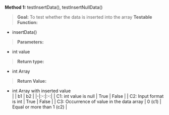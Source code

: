 
__Method 1:__ testInsertData(), testInsertNullData()
> __Goal:__ To test whether the data is inserted into the array
> __Testable Function:__
  - insertData()
> __Parameters:__
  - int value
> __Return type:__
  - int Array
> __Return Value:__
  - int Array with inserted value  
|  | b1 | b2 |
|-|:-:|:-:|
| C1: int value is null | True | False |
| C2: Input format is int | True | False |
| C3: Occurrence of value in the data array | 0 (c1) | Equal or more than 1 (c2) |
